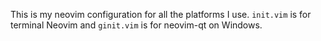 This is my neovim configuration for all the platforms I use. `init.vim` is for
terminal Neovim and `ginit.vim` is for neovim-qt on Windows.

